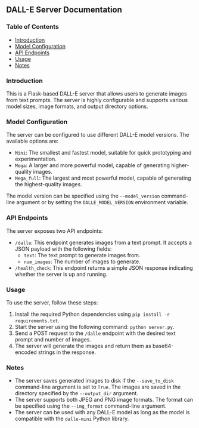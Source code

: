## DALL-E Server Documentation

### Table of Contents

- [Introduction](#introduction)
- [Model Configuration](#model-configuration)
- [API Endpoints](#api-endpoints)
- [Usage](#usage)
- [Notes](#notes)

### Introduction

This is a Flask-based DALL-E server that allows users to generate images from text prompts. The server is highly configurable and supports various model sizes, image formats, and output directory options.

### Model Configuration

The server can be configured to use different DALL-E model versions. The available options are:

- `Mini`: The smallest and fastest model, suitable for quick prototyping and experimentation.
- `Mega`: A larger and more powerful model, capable of generating higher-quality images.
- `Mega_full`: The largest and most powerful model, capable of generating the highest-quality images.

The model version can be specified using the `--model_version` command-line argument or by setting the `DALLE_MODEL_VERSION` environment variable.

### API Endpoints

The server exposes two API endpoints:

- `/dalle`: This endpoint generates images from a text prompt. It accepts a JSON payload with the following fields:
    - `text`: The text prompt to generate images from.
    - `num_images`: The number of images to generate.
- `/health_check`: This endpoint returns a simple JSON response indicating whether the server is up and running.

### Usage

To use the server, follow these steps:

1. Install the required Python dependencies using `pip install -r requirements.txt`.
2. Start the server using the following command: `python server.py`.
3. Send a POST request to the `/dalle` endpoint with the desired text prompt and number of images.
4. The server will generate the images and return them as base64-encoded strings in the response.

### Notes

- The server saves generated images to disk if the `--save_to_disk` command-line argument is set to `True`. The images are saved in the directory specified by the `--output_dir` argument.
- The server supports both JPEG and PNG image formats. The format can be specified using the `--img_format` command-line argument.
- The server can be used with any DALL-E model as long as the model is compatible with the `dalle-mini` Python library.